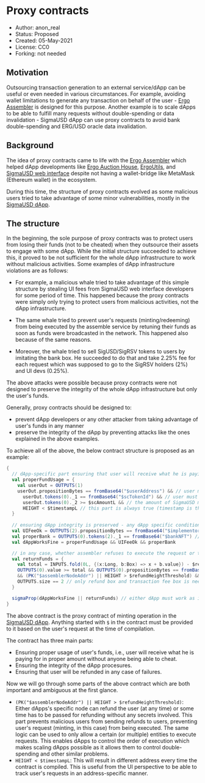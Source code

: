 # Proxy contracts

* Author: anon_real
* Status: Proposed
* Created: 05-May-2021
* License: CC0
* Forking: not needed 

## Motivation 

Outsourcing transaction generation to an external service/dApp can be useful or even needed in various circumstances. For example, avoiding wallet limitations to generate any transaction on behalf of the user - [Ergo Assembler](https://github.com/anon-real/ergo-assembler) is designed for this purpose. Another example is to scale dApps to be able to fulfill many requests without double-spending or data invalidation - SigmaUSD dApp can use proxy contracts to avoid bank double-spending and ERG/USD oracle data invalidation.


## Background
The idea of proxy contracts came to life with the [Ergo Assembler](https://github.com/anon-real/ergo-assembler) which helped dApp developments like [Ergo Auction House](https://ergoauctions.org/), [ErgoUtils](https://ergoutils.org/), and [SigmaUSD web interface](https://sigmausd.io/#/) despite not having a wallet-bridge like MetaMask (Ethereum wallet) in the ecosystem.

During this time, the structure of proxy contracts evolved as some malicious users tried to take advantage of some minor vulnerabilities, mostly in the [SigmaUSD dApp](https://sigmausd.io/#/).

## The structure
In the beginning, the sole purpose of proxy contracts was to protect users from losing their funds (not to be cheated) when they outsource their assets to engage with some dApp. While the initial structure succeeded to achieve this, it proved to be not sufficient for the whole dApp infrastructure to work without malicious activities. Some examples of dApp infrastructure violations are as follows:

- For example, a malicious whale tried to take advantage of this simple structure by stealing UI fees from SigmaUSD web interface developers for some period of time. This happened because the proxy contracts were simply only trying to protect users from malicious activities, not the dApp infrastructure.

- The same whale tried to prevent user's requests (minting/redeeming) from being executed by the assemble service by retuning their funds as soon as funds were broadcasted in the network. This happened also because of the same reasons.

- Moreover, the whale tried to sell SigUSD/SigRSV tokens to users by imitating the bank box. He succeeded to do that and take 2.25% fee for each request which was supposed to go to the SigRSV holders (2%) and UI devs (0.25%).

The above attacks were possible because proxy contracts were not designed to preserve the integrity of the whole dApp infrastructure but only the user's funds.

Generally, proxy contracts should be designed to:
- prevent dApp developers or any other attacker from taking advantage of user's funds in any manner
- preserve the integrity of the dApp by preventing attacks like the ones explained in the above examples.

To achieve all of the above, the below contract structure is proposed as an example:

```scala
{
  // dApp-specific part ensuring that user will receive what he is paying for
  val properFundUsage = {
    val userOut = OUTPUTS(1)
    userOut.propositionBytes == fromBase64("$userAddress") && // user must be the recipient
      userOut.tokens(0)._1 == fromBase64("$scTokenId") && // user must receive SigmaUSD
      userOut.tokens(0)._2 >= $scAmountL && // the amount of SigmaUSD must be at least what user is paying for
      HEIGHT < $timestampL // this part is always true (timestamp is the unix-timestamp at the time of the request), it will cause compiled address to differ everytime
  }
  
  // ensuring dApp integrity is preserved - any dApp specific condition to ensure designed procedures won't be violated
  val UIFeeOk = OUTPUTS(2).propositionBytes == fromBase64("$implementor") && OUTPUTS.size == 4 // UI fee must go to UI devs not any random person who assembles the transaction
  val properBank = OUTPUTS(0).tokens(2)._1 == fromBase64("$bankNFT") // the real bank box of the sigmaUSD protocol must be used so not any random person can behave as the bank box
  val dAppWorksFine = properFundUsage && UIFeeOk && properBank

  // in any case, whether assembler refuses to execute the request or the request fails for any reason, user must be able to get back his funds
  val returnFunds = { 
    val total = INPUTS.fold(0L, {(x:Long, b:Box) => x + b.value}) - $returnFee // only refund transactions's fee must be deducted from user's funds
    OUTPUTS(0).value >= total && OUTPUTS(0).propositionBytes == fromBase64("$userAddress") // user must receive the appropriate amount
    && (PK("$assemblerNodeAddr") || HEIGHT > $refundHeightThreshold) && // either dApp-specific node can return user's funds or some time (block) has to be passed first. This is useful for many reasons.
    OUTPUTS.size == 2 // only refund box and transaction fee box is needed
  }

  sigmaProp(dAppWorksFine || returnFunds) // either dApp must work as it is supposed to or user's funds must be returned
}
```
The above contract is the proxy contract of minting operation in the [SigmaUSD dApp](https://sigmausd.io/#/). Anything started with `$` in the contract must be provided to it based on the user's request at the time of compilation.

The contract has three main parts:
- Ensuring proper usage of user's funds, i.e., user will receive what he is paying for in proper amount without anyone being able to cheat.
- Ensuring the integrity of the dApp procesures.
- Ensuring that user will be refunded in any case of failures.


Now we will go through some parts of the above contract which are both important and ambiguous at the first glance.

- `(PK("$assemblerNodeAddr") || HEIGHT > $refundHeightThreshold)`: Either dApps's specific node can refund the user (at any time) or some time has to be passed for refunding without any secrets involved. This part prevents malicious users from sending refunds to users, preventing user's request (minting, in this case) from being executed. The same logic can be used to only allow a certain (or multiple) entities to execute requests. This enables dApps to control the order of execution which makes scaling dApps possible as it allows them to control double-spending and other similar problems.
- `HEIGHT < $timestampL`: This will result in different address every time the contract is compiled. This is useful from the UI perspective to be able to track user's requests in an address-specific manner.